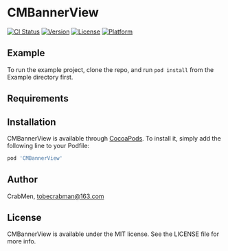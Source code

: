 # CMBannerView

[![CI Status](https://img.shields.io/travis/CrabMen/CMBannerView.svg?style=flat)](https://travis-ci.org/CrabMen/CMBannerView)
[![Version](https://img.shields.io/cocoapods/v/CMBannerView.svg?style=flat)](https://cocoapods.org/pods/CMBannerView)
[![License](https://img.shields.io/cocoapods/l/CMBannerView.svg?style=flat)](https://cocoapods.org/pods/CMBannerView)
[![Platform](https://img.shields.io/cocoapods/p/CMBannerView.svg?style=flat)](https://cocoapods.org/pods/CMBannerView)

## Example

To run the example project, clone the repo, and run `pod install` from the Example directory first.

## Requirements

## Installation

CMBannerView is available through [CocoaPods](https://cocoapods.org). To install
it, simply add the following line to your Podfile:

```ruby
pod 'CMBannerView'
```

## Author

CrabMen, tobecrabman@163.com

## License

CMBannerView is available under the MIT license. See the LICENSE file for more info.
